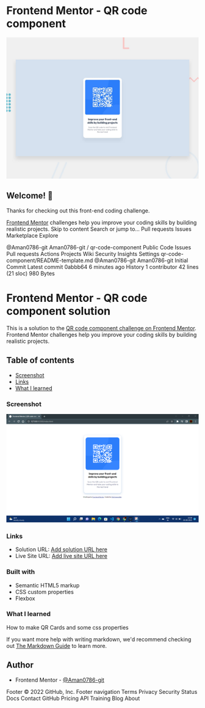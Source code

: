 # Frontend Mentor - QR code component

![Design preview for the QR code component coding challenge](./design/desktop-preview.jpg)

## Welcome! 👋

Thanks for checking out this front-end coding challenge.

[Frontend Mentor](https://www.frontendmentor.io) challenges help you improve your coding skills by building realistic projects.
Skip to content
Search or jump to…
Pull requests
Issues
Marketplace
Explore
 
@Aman0786-git 
Aman0786-git
/
qr-code-component
Public
Code
Issues
Pull requests
Actions
Projects
Wiki
Security
Insights
Settings
qr-code-component/README-template.md
@Aman0786-git
Aman0786-git Initial Commit
Latest commit 0abbb64 6 minutes ago
 History
 1 contributor
42 lines (21 sloc)  980 Bytes

# Frontend Mentor - QR code component solution

This is a solution to the [QR code component challenge on Frontend Mentor](https://www.frontendmentor.io/challenges/qr-code-component-iux_sIO_H).
 Frontend Mentor challenges help you improve your coding skills by building realistic projects. 

## Table of contents

  - [Screenshot](#screenshot)
  - [Links](#links)
  - [What I learned](#what-i-learned)



### Screenshot

![](./SS.png)


### Links

- Solution URL: [Add solution URL here](https://github.com/Aman0786-git/qr-code-component)
- Live Site URL: [Add live site URL here](https://aman0786-git.github.io/qr-code-component/)


### Built with

- Semantic HTML5 markup
- CSS custom properties
- Flexbox


### What I learned

How to make QR Cards and some css properties

If you want more help with writing markdown, we'd recommend checking out [The Markdown Guide](https://www.markdownguide.org/) to learn more.

## Author

- Frontend Mentor - [@Aman0786-git](https://www.frontendmentor.io/profile/Aman0786-git)


Footer
© 2022 GitHub, Inc.
Footer navigation
Terms
Privacy
Security
Status
Docs
Contact GitHub
Pricing
API
Training
Blog
About

